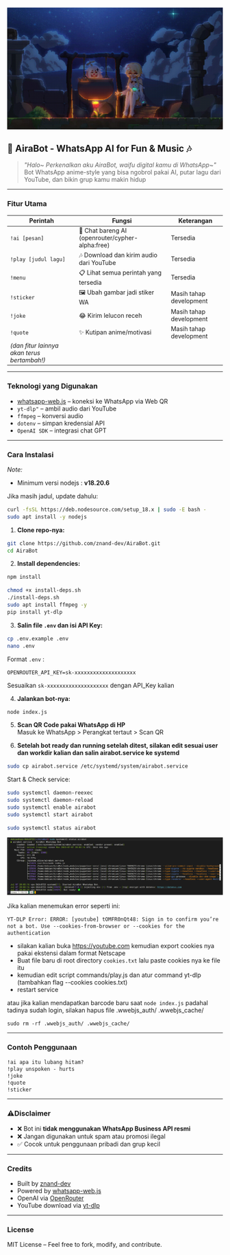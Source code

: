 ![Animated](./assets/background8.gif)
## 💫 AiraBot - WhatsApp AI for Fun & Music 🎶

>  *"Halo~ Perkenalkan aku AiraBot, waifu digital kamu di WhatsApp~"*  
> Bot WhatsApp anime-style yang bisa ngobrol pakai AI, putar lagu dari YouTube, dan bikin grup kamu makin hidup

---

### Fitur Utama

| Perintah | Fungsi | Keterangan |
|----------|--------|------------|
| `!ai [pesan]` | 💬 Chat bareng AI (openrouter/cypher-alpha:free)  | Tersedia |
| `!play [judul lagu]` | 🎶 Download dan kirim audio dari YouTube  | Tersedia |
| `!menu` | 📋 Lihat semua perintah yang tersedia  | Tersedia |
| `!sticker` | 🖼️ Ubah gambar jadi stiker WA  | Masih tahap development |
| `!joke` | 😂 Kirim lelucon receh  | Masih tahap development |
| `!quote` | ✨ Kutipan anime/motivasi  | Masih tahap development |
| *(dan fitur lainnya akan terus bertambah!)* | 

---

### Teknologi yang Digunakan

- [whatsapp-web.js](https://github.com/pedroslopez/whatsapp-web.js) – koneksi ke WhatsApp via Web QR
- `yt-dlp"` – ambil audio dari YouTube
- `ffmpeg` – konversi audio
- `dotenv` – simpan kredensial API
- `OpenAI SDK` – integrasi chat GPT

---

### Cara Instalasi

*Note:*
- Minimum versi nodejs : **v18.20.6**

Jika masih jadul, update dahulu:
```bash
curl -fsSL https://deb.nodesource.com/setup_18.x | sudo -E bash -
sudo apt install -y nodejs
```

1. **Clone repo-nya:**

```bash
git clone https://github.com/znand-dev/AiraBot.git
cd AiraBot
```

2. **Install dependencies:**

```bash
npm install
```

```bash
chmod +x install-deps.sh
./install-deps.sh
sudo apt install ffmpeg -y
pip install yt-dlp
```

3. **Salin file `.env` dan isi API Key:**

```bash
cp .env.example .env
nano .env
```

Format `.env` :
```
OPENROUTER_API_KEY=sk-xxxxxxxxxxxxxxxxxxxx
```

Sesuaikan `sk-xxxxxxxxxxxxxxxxxxxx` dengan API_Key kalian

4. **Jalankan bot-nya:**

```bash
node index.js
```

5. **Scan QR Code pakai WhatsApp di HP**  
Masuk ke WhatsApp > Perangkat tertaut > Scan QR

6. **Setelah bot ready dan running setelah ditest, silakan edit sesuai user dan workdir kalian dan salin airabot.service ke systemd**
```bash
sudo cp airabot.service /etc/systemd/system/airabot.service
```

Start & Check service:
```bash
sudo systemctl daemon-reexec
sudo systemctl daemon-reload
sudo systemctl enable airabot
sudo systemctl start airabot
```

```bash
sudo systemctl status airabot
```

![Airabotservice](./assets/airabotservice.png)

Jika kalian menemukan error seperti ini:

```
YT-DLP Error: ERROR: [youtube] tOMFR0nQt48: Sign in to confirm you’re not a bot. Use --cookies-from-browser or --cookies for the authentication
```
- silakan kalian buka https://youtube.com kemudian export cookies nya pakai ekstensi dalam format Netscape
- Buat file baru di root directory ```cookies.txt``` lalu paste cookies nya ke file itu
- kemudian edit script commands/play.js dan atur command yt-dlp (tambahkan flag --cookies cookies.txt)
- restart service

atau jika kalian mendapatkan barcode baru saat ```node index.js``` padahal tadinya sudah login, silakan hapus file .wwebjs_auth/ .wwebjs_cache/ 
```
sudo rm -rf .wwebjs_auth/ .wwebjs_cache/
```

---

### Contoh Penggunaan

```
!ai apa itu lubang hitam?
!play unspoken - hurts
!joke
!quote
!sticker
```

---

### ⚠Disclaimer

- ❌ Bot ini **tidak menggunakan WhatsApp Business API resmi**  
- ❌ Jangan digunakan untuk spam atau promosi ilegal
- ✅ Cocok untuk penggunaan pribadi dan grup kecil

---
### Credits

- Built by [znand-dev](https://github.com/znand-dev)
- Powered by [whatsapp-web.js](https://github.com/pedroslopez/whatsapp-web.js)
- OpenAI via [OpenRouter](https://openrouter.ai)
- YouTube download via [yt-dlp](https://github.com/yt-dlp/yt-dlp)

---

### License

MIT License – Feel free to fork, modify, and contribute.

